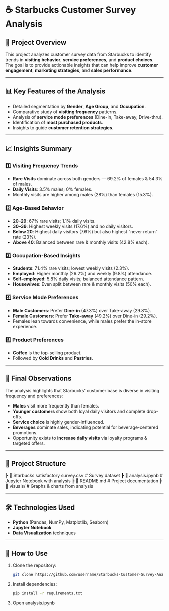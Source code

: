 # ☕ Starbucks Customer Survey Analysis

## 📌 Project Overview
This project analyzes customer survey data from Starbucks to identify trends in **visiting behavior**, **service preferences**, and **product choices**.  
The goal is to provide actionable insights that can help improve **customer engagement**, **marketing strategies**, and **sales performance**.

---

## 📊 Key Features of the Analysis
- Detailed segmentation by **Gender**, **Age Group**, and **Occupation**.
- Comparative study of **visiting frequency** patterns.
- Analysis of **service mode preferences** (Dine-in, Take-away, Drive-thru).
- Identification of **most purchased products**.
- Insights to guide **customer retention strategies**.

---

## 📈 Insights Summary

### 1️⃣ Visiting Frequency Trends
- **Rare Visits** dominate across both genders — 69.2% of females & 54.3% of males.
- **Daily Visits**: 3.5% males; 0% females.
- Monthly visits are higher among males (28%) than females (15.3%).

### 2️⃣ Age-Based Behavior
- **20–29**: 67% rare visits; 1.1% daily visits.
- **30–39**: Highest weekly visits (17.6%) and no daily visitors.
- **Below 20**: Highest daily visitors (7.6%) but also highest “never return” rate (23%).
- **Above 40**: Balanced between rare & monthly visits (42.8% each).

### 3️⃣ Occupation-Based Insights
- **Students**: 71.4% rare visits; lowest weekly visits (2.3%).
- **Employed**: Higher monthly (26.2%) and weekly (9.8%) attendance.
- **Self-employed**: 5.8% daily visits; balanced attendance pattern.
- **Housewives**: Even split between rare & monthly visits (50% each).

### 4️⃣ Service Mode Preferences
- **Male Customers**: Prefer **Dine-in** (47.3%) over Take-away (29.8%).
- **Female Customers**: Prefer **Take-away** (49.2%) over Dine-in (29.2%).
- Females lean towards convenience, while males prefer the in-store experience.

### 5️⃣ Product Preferences
- **Coffee** is the top-selling product.
- Followed by **Cold Drinks** and **Pastries**.

---

## 📝 Final Observations
The analysis highlights that Starbucks’ customer base is diverse in visiting frequency and preferences:
- **Males** visit more frequently than females.
- **Younger customers** show both loyal daily visitors and complete drop-offs.
- **Service choice** is highly gender-influenced.
- **Beverages** dominate sales, indicating potential for beverage-centered promotions.
- Opportunity exists to **increase daily visits** via loyalty programs & targeted offers.

---

## 📂 Project Structure
┣ 📜 Starbucks satisfactory survey.csv # Survey dataset
┣ 📜 analysis.ipynb # Jupyter Notebook with analysis
┣ 📜 README.md # Project documentation
┣ 📜 visuals/ # Graphs & charts from analysis


---

## 🛠️ Technologies Used
- **Python** (Pandas, NumPy, Matplotlib, Seaborn)
- **Jupyter Notebook**
- **Data Visualization** techniques

---

## 📌 How to Use
1. Clone the repository:
   ```bash
   git clone https://github.com/username/Starbucks-Customer-Survey-Analysis.git
2. Install dependencies:
   ```bash
   pip install -r requirements.txt
4. Open analysis.ipynb

